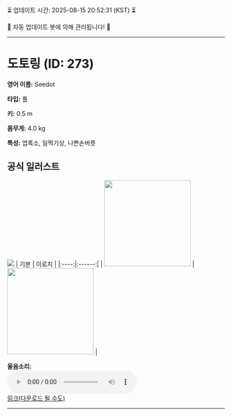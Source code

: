 
⏳ 업데이트 시간: 2025-08-15 20:52:31 (KST) ⏳

🤖 자동 업데이트 봇에 의해 관리됩니다! 🤖

---

# 도토링 (ID: 273)
**영어 이름:** Seedot

**타입:** 풀

**키:** 0.5 m

**몸무게:** 4.0 kg

**특성:** 엽록소, 일찍기상, 나쁜손버릇

## 공식 일러스트
![](https://raw.githubusercontent.com/PokeAPI/sprites/master/sprites/pokemon/other/official-artwork/273.png)
| 기본 | 이로치 |
|:----:|:------:|
| <img src="http://play.pokemonshowdown.com/sprites/ani/seedot.gif" width="200"> | <img src="http://play.pokemonshowdown.com/sprites/ani-shiny/seedot.gif" width="200"> |

**울음소리:**<br><audio controls src="https://raw.githubusercontent.com/PokeAPI/cries/main/cries/pokemon/latest/273.ogg"></audio><br> [링크(다운로드 될 수도)](https://raw.githubusercontent.com/PokeAPI/cries/main/cries/pokemon/latest/273.ogg)


---
